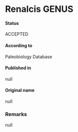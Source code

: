 Renalcis GENUS
=======

#### Status
ACCEPTED

#### According to
Paleobiology Database

#### Published in
null

#### Original name
null

### Remarks
null